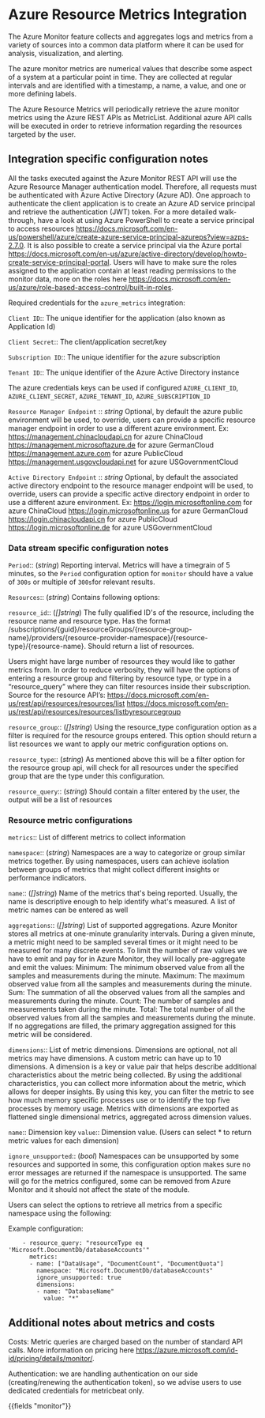 # Azure Resource Metrics Integration

The Azure Monitor feature collects and aggregates logs and metrics from a variety of sources into a common data platform where it can be used for analysis, visualization, and alerting.

The azure monitor metrics are numerical values that describe some aspect of a system at a particular point in time. They are collected at regular intervals and are identified with a timestamp, a name, a value, and one or more defining labels.

The Azure Resource Metrics will periodically retrieve the azure monitor metrics using the Azure REST APIs as MetricList.
Additional azure API calls will be executed in order to retrieve information regarding the resources targeted by the user.

## Integration specific configuration notes

All the tasks executed against the Azure Monitor REST API will use the Azure Resource Manager authentication model.
Therefore, all requests must be authenticated with Azure Active Directory (Azure AD).
One approach to authenticate the client application is to create an Azure AD service principal and retrieve the authentication (JWT) token.
For a more detailed walk-through, have a look at using Azure PowerShell to create a service principal to access resources https://docs.microsoft.com/en-us/powershell/azure/create-azure-service-principal-azureps?view=azps-2.7.0.
 It is also possible to create a service principal via the Azure portal https://docs.microsoft.com/en-us/azure/active-directory/develop/howto-create-service-principal-portal.
Users will have to make sure the roles assigned to the application contain at least reading permissions to the monitor data, more on the roles here https://docs.microsoft.com/en-us/azure/role-based-access-control/built-in-roles.

Required credentials for the `azure_metrics` integration:

`Client ID`:: The unique identifier for the application (also known as Application Id)

`Client Secret`:: The client/application secret/key

`Subscription ID`:: The unique identifier for the azure subscription

`Tenant ID`:: The unique identifier of the Azure Active Directory instance


The azure credentials keys can be used if configured `AZURE_CLIENT_ID`, `AZURE_CLIENT_SECRET`, `AZURE_TENANT_ID`, `AZURE_SUBSCRIPTION_ID`

`Resource Manager Endpoint` ::
_string_
Optional, by default the azure public environment will be used, to override, users can provide a specific resource manager endpoint in order to use a different azure environment.
Ex:
https://management.chinacloudapi.cn for azure ChinaCloud
https://management.microsoftazure.de for azure GermanCloud
https://management.azure.com for azure PublicCloud
https://management.usgovcloudapi.net for azure USGovernmentCloud

`Active Directory Endpoint` ::
_string_
Optional, by default the associated active directory endpoint to the resource manager endpoint will be used, to override, users can provide a specific active directory endpoint in order to use a different azure environment.
Ex:
https://login.microsoftonline.com for azure ChinaCloud
https://login.microsoftonline.us for azure GermanCloud
https://login.chinacloudapi.cn for azure PublicCloud
https://login.microsoftonline.de for azure USGovernmentCloud

### Data stream specific configuration notes

`Period`:: (_string_) Reporting interval. Metrics will have a timegrain of 5 minutes, so the `Period` configuration option  for `monitor` should have a value of `300s` or multiple of `300s`for relevant results.

`Resources`:: (_string_) Contains following options:

`resource_id`:: (_[]string_) The fully qualified ID's of the resource, including the resource name and resource type. Has the format /subscriptions/{guid}/resourceGroups/{resource-group-name}/providers/{resource-provider-namespace}/{resource-type}/{resource-name}.
  Should return a list of resources.

Users might have large number of resources they would like to gather metrics from. In order to reduce verbosity, they will have
 the options of entering a resource group and filtering by resource type, or type in a “resource_query” where they can filter resources inside their subscription.
Source for the resource API’s:
https://docs.microsoft.com/en-us/rest/api/resources/resources/list
https://docs.microsoft.com/en-us/rest/api/resources/resources/listbyresourcegroup

`resource_group`:: (_[]string_) Using the resource_type configuration option as a filter is required for the resource groups entered. This option should return a list resources we want to apply our metric configuration options on.

`resource_type`:: (_string_) As mentioned above this will be a filter option for the resource group api, will check for all resources under the specified group that are the type under this configuration.

`resource_query`:: (_string_) Should contain a filter entered by the user, the output will be a list of resources


### Resource metric configurations

`metrics`:: List of different metrics to collect information

`namespace`:: (_string_) Namespaces are a way to categorize or group similar metrics together. By using namespaces, users can achieve isolation between groups of metrics that might collect different insights or performance indicators.

`name`:: (_[]string_) Name of the metrics that's being reported. Usually, the name is descriptive enough to help identify what's measured. A list of metric names can be entered as well

`aggregations`:: (_[]string_) List of supported aggregations.
Azure Monitor stores all metrics at one-minute granularity intervals. During a given minute, a metric might need to be sampled several times or it might need to be measured for many discrete events.
To limit the number of raw values we have to emit and pay for in Azure Monitor, they will locally pre-aggregate and emit the values:
Minimum: The minimum observed value from all the samples and measurements during the minute.
Maximum: The maximum observed value from all the samples and measurements during the minute.
Sum: The summation of all the observed values from all the samples and measurements during the minute.
Count: The number of samples and measurements taken during the minute.
Total: The total number of all the observed values from all the samples and measurements during the minute.
If no aggregations are filled, the primary aggregation assigned for this metric will be considered.

`dimensions`:: List of metric dimensions. Dimensions are optional, not all metrics may have dimensions. A custom metric can have up to 10 dimensions.
A dimension is a key or value pair that helps describe additional characteristics about the metric being collected. By using the additional characteristics, you can collect more information about the metric, which allows for deeper insights.
By using this key, you can filter the metric to see how much memory specific processes use or to identify the top five processes by memory usage.
Metrics with dimensions are exported as flattened single dimensional metrics, aggregated across dimension values.

`name`:: Dimension key
`value`:: Dimension value. (Users can select * to return metric values for each dimension)

`ignore_unsupported`:: (_bool_) Namespaces can be unsupported by some resources and supported in some, this configuration option makes sure no error messages are returned if the namespace is unsupported.
The same will go for the metrics configured, some can be removed from Azure Monitor and it should not affect the state of the module.

Users can select the options to retrieve all metrics from a specific namespace using the following:

Example configuration:

```
    - resource_query: "resourceType eq 'Microsoft.DocumentDb/databaseAccounts'"
      metrics:
      - name: ["DataUsage", "DocumentCount", "DocumentQuota"]
        namespace: "Microsoft.DocumentDb/databaseAccounts"
        ignore_unsupported: true
        dimensions:
        - name: "DatabaseName"
          value: "*"
```


## Additional notes about metrics and costs

Costs: Metric queries are charged based on the number of standard API calls. More information on pricing here https://azure.microsoft.com/id-id/pricing/details/monitor/.

Authentication: we are handling authentication on our side (creating/renewing the authentication token), so we advise users to use dedicated credentials for metricbeat only.

{{fields "monitor"}}